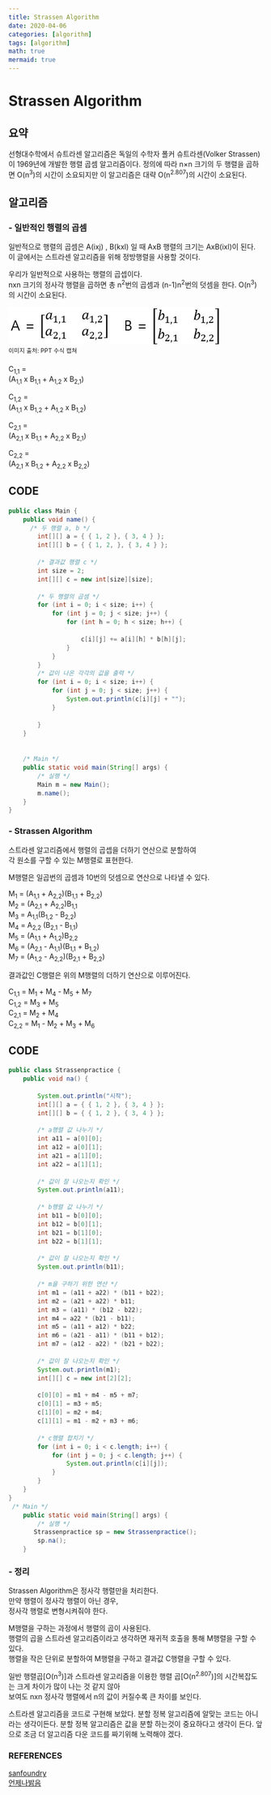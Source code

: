 ```yaml
---
title: Strassen Algorithm
date: 2020-04-06
categories: [algorithm]
tags: [algorithm]
math: true
mermaid: true
---
```


# Strassen Algorithm

## 요약

선형대수학에서 슈트라센 알고리즘은 독일의 수학자 폴커 슈트라센(Volker Strassen)이 1969년에 개발한
행렬 곱셈 알고리즘이다.
정의에 따라 n×n 크기의 두 행렬을 곱하면 O(n<sup>3</sup>)의 시간이 소요되지만
이 알고리즘은 대략 O(n<sup>2.807</sup>)의 시간이 소요된다.

## 알고리즘

### - 일반적인 행렬의 곱셈

일반적으로 행렬의 곱셈은 A(ixj) , B(kxl) 일 때 AxB 행렬의 크기는 AxB(ixl)이 된다.
이 글에서는 스트라센 알고리즘을 위해 정방행렬을 사용할 것이다.

우리가 일반적으로 사용하는 행렬의 곱셉이다.  
nxn 크기의 정사각 행렬을 곱하면 총 n<sup>2</sup>번의 곱셈과 (n-1)n<sup>2</sup>번의 덧셈을 한다. O(n<sup>3</sup>)의 시간이 소요된다.

![matrix](/assets/img/posts/Strassen/matrixcomplex.JPG)  
<sup>이미지 출처: PPT 수식 캡쳐</sup>

C<sub>1,1</sub> =  
(A<sub>1,1</sub> x B<sub>1,1</sub> + A<sub>1,2</sub> x B<sub>2,1</sub>)

C<sub>1,2</sub> =  
(A<sub>1,1</sub> x B<sub>1,2</sub> + A<sub>1,2</sub> x B<sub>1,2</sub>)

C<sub>2,1</sub> =  
(A<sub>2,1</sub> x B<sub>1,1</sub> + A<sub>2,2</sub> x B<sub>2,1</sub>)

C<sub>2,2</sub> =  
(A<sub>2,1</sub> x B<sub>1,2</sub> + A<sub>2,2</sub> x B<sub>2,2</sub>)

## CODE

```java
public class Main {
    public void name() {
      /* 두 행렬 a, b */
        int[][] a = { { 1, 2 }, { 3, 4 } };
        int[][] b = { { 1, 2, }, { 3, 4 } };

        /* 결과값 행렬 c */
        int size = 2;
        int[][] c = new int[size][size];

        /* 두 행렬의 곱셈 */
        for (int i = 0; i < size; i++) {
            for (int j = 0; j < size; j++) {
                for (int h = 0; h < size; h++) {

                    c[i][j] += a[i][h] * b[h][j];
                }
            }
        }
        /* 값이 나온 각각의 값을 출력 */
        for (int i = 0; i < size; i++) {
            for (int j = 0; j < size; j++) {
                System.out.println(c[i][j] + "");
            }

        }
    }


    /* Main */
    public static void main(String[] args) {
        /* 실행 */
        Main m = new Main();
        m.name();
    }
}
```

### - Strassen Algorithm

스트라센 알고리즘에서 행렬의 곱셉을 더하기 연산으로 분할하여  
각 원소를 구할 수 있는 M행렬로 표현한다.

M행렬은 일곱번의 곱셈과 10번의 덧셈으로 연산으로 나타낼 수 있다.

M<sub>1</sub> = (A<sub>1,1</sub> + A<sub>2,2</sub>)(B<sub>1,1</sub> + B<sub>2,2</sub>)  
M<sub>2</sub> = (A<sub>2,1</sub> + A<sub>2,2</sub>)B<sub>1,1</sub>  
M<sub>3</sub> = A<sub>1,1</sub>(B<sub>1,2</sub> - B<sub>2,2</sub>)  
M<sub>4</sub> = A<sub>2,2</sub> (B<sub>2,1</sub> - B<sub>1,1</sub>)  
M<sub>5</sub> = (A<sub>1,1</sub> + A<sub>1,2</sub>)B<sub>2,2</sub>  
M<sub>6</sub> = (A<sub>2,1</sub> - A<sub>1,1</sub>)(B<sub>1,1</sub> + B<sub>1,2</sub>)  
M<sub>7</sub> = (A<sub>1,2</sub> - A<sub>2,2</sub>)(B<sub>2,1</sub> + B<sub>2,2</sub>)

결과값인 C행렬은 위의 M행렬의 더하기 연산으로 이루어진다.

C<sub>1,1</sub> = M<sub>1</sub> + M<sub>4</sub> - M<sub>5</sub> + M<sub>7</sub>  
C<sub>1,2</sub> = M<sub>3</sub> + M<sub>5</sub>  
C<sub>2,1</sub> = M<sub>2</sub> + M<sub>4</sub>  
C<sub>2,2</sub> = M<sub>1</sub> - M<sub>2</sub> + M<sub>3</sub> + M<sub>6</sub>

## CODE

```java
public class Strassenpractice {
    public void na() {

        System.out.println("시작");
        int[][] a = { { 1, 2 }, { 3, 4 } };
        int[][] b = { { 1, 2 }, { 3, 4 } };

        /* a행렬 값 나누기 */
        int a11 = a[0][0];
        int a12 = a[0][1];
        int a21 = a[1][0];
        int a22 = a[1][1];

        /* 값이 잘 나오는지 확인 */
        System.out.println(a11);

        /* b행렬 값 나누기 */
        int b11 = b[0][0];
        int b12 = b[0][1];
        int b21 = b[1][0];
        int b22 = b[1][1];

        /* 값이 잘 나오는지 확인 */
        System.out.println(b11);

        /* m을 구하기 위한 연산 */
        int m1 = (a11 + a22) * (b11 + b22);
        int m2 = (a21 + a22) * b11;
        int m3 = (a11) * (b12 - b22);
        int m4 = a22 * (b21 - b11);
        int m5 = (a11 + a12) * b22;
        int m6 = (a21 - a11) * (b11 + b12);
        int m7 = (a12 - a22) * (b21 + b22);

        /* 값이 잘 나오는지 확인 */
        System.out.println(m1);
        int[][] c = new int[2][2];

        c[0][0] = m1 + m4 - m5 + m7;
        c[0][1] = m3 + m5;
        c[1][0] = m2 + m4;
        c[1][1] = m1 - m2 + m3 + m6;

        /* c행렬 합치기 */
        for (int i = 0; i < c.length; i++) {
            for (int j = 0; j < c.length; j++) {
                System.out.println(c[i][j]);
            }
        }
    }
}
 /* Main */
    public static void main(String[] args) {
        /* 실행 */
       Strassenpractice sp = new Strassenpractice();
        sp.na();
    }
```

### - 정리

Strassen Algorithm은 정사각 행렬만을 처리한다.  
만약 행렬이 정사각 행렬이 아닌 경우,  
정사각 행렬로 변형시켜줘야 한다.

M행렬을 구하는 과정에서 행렬의 곱이 사용된다.  
행렬의 곱을 스트라센 알고리즘이라고 생각하면 재귀적 호출을 통해
M행렬을 구할 수 있다.  
행렬을 작은 단위로 분할하여 M행렬을 구하고 결과값 C행렬을 구할 수 있다.

일반 행렬곱[O(n<sup>3</sup>)]과 스트라센 알고리즘을 이용한 행렬 곱[O(n<sup>2.807</sup>)]의 시간복잡도는 크게 차이가 많이 나는 것 같지 않아  
보여도 nxn 정사각 행렬에서 n의 값이 커질수록 큰 차이를 보인다.

스트라센 알고리즘을 코드로 구현해 보았다. 분할 정복 알고리즘에 알맞는 코드는 아니라는 생각이든다. 분할 정복 알고리즘은 값을 분할 하는것이 중요하다고 생각이 든다. 앞으로 조금 더 알고리즘 다운 코드를 짜기위해 노력해야 겠다.

### REFERENCES

[sanfoundry](https://www.sanfoundry.com/java-program-strassen-algorithm/)  
[언제나밝음](https://loveisaround.tistory.com/entry/%EC%95%8C%EA%B3%A0%EB%A6%AC%EC%A6%98-%EC%8A%A4%ED%8A%B8%EB%9D%BC%EC%84%BC-strassen)
